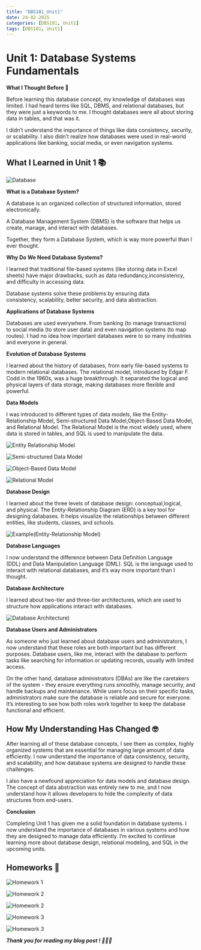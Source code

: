 ```yaml
---
title: "DBS101_Unit1"
date: 24-02-2025
categories: [DBS101, Unit1]
tags: [DBS101, Unit1]
---
```


# Unit 1: Database Systems Fundamentals

**What I Thought Before 🤔**

Before learning this database concept, my knowledge of databases was limited. I had heard terms like SQL, DBMS, and relational databases, but they were just a keywords to me. I thought databases were all about storing data in tables, and that was it.

I didn’t understand the importance of things like data consistency, security, or scalability. I also didn’t realize how databases were used in real-world applications like banking, social media, or even navigation systems.

## What I Learned in Unit 1 📚

![Database](/assets/unit1/dbs.png)

**What is a Database System?**

A database is an organized collection of structured information, stored electronically.

A Database Management System (DBMS) is the software that helps us create, manage, and interact with databases.

Together, they form a Database System, which is way more powerful than I ever thought.

**Why Do We Need Database Systems?**

I learned that traditional file-based systems (like storing data in Excel sheets) have major drawbacks, such as data redundancy,inconsistency, and difficulty in accessing data.

Database systems solve these problems by ensuring data consistency, scalability, better security, and data abstraction. 

**Applications of Database Systems**

Databases are used everywhere. From banking (to manage transactions) to social media (to store user data) and even navigation systems (to map routes). I had no idea how important databases were to so many industries and everyone in general.

**Evolution of Database Systems**

I learned about the history of databases, from early file-based systems to modern relational databases.
The relational model, introduced by Edgar F. Codd in the 1960s, was a huge breakthrough. It separated the logical and physical layers of data storage, making databases more flexible and powerful.

**Data Models**

I was introduced to different types of data models, like the Entity-Relationship Model, Semi-structured Data Model,Object-Based Data Model, and Relational Model.
The Relational Model is the most widely used, where data is stored in tables, and SQL is used to manipulate the data.

![Entity Relationship Model](/assets/unit1/entityrelationship.png)

![Semi-structured Data Model](/assets/unit1/semistructured.png)

![Object-Based Data Model](/assets/unit1/objectoriented.png)

![Relational Model](/assets/unit1/relational.png)

**Database Design**

I learned about the three levels of database design: conceptual,logical, and physical.
The Entity-Relationship Diagram (ERD) is a key tool for designing databases. It helps visualize the relationships between different entities, like students, classes, and schools.

![Example(Entity-Relationship Model)](/assets/unit1/design.png)


**Database Languages**

I now understand the difference between Data Definition Language (DDL) and Data Manipulation Language (DML).
SQL is the language used to interact with relational databases, and it’s way more important than I thought.

**Database Architecture**

I learned about two-tier and three-tier architectures, which are used to structure how applications interact with databases.

![Database Architecture)](/assets/unit1/architecture.png)

**Database Users and Administrators**

As someone who just learned about database users and administrators, I now understand that these roles are both important but has different purposes. Database users, like me, interact with the database to perform tasks like searching for information or updating records, usually with limited access. 

On the other hand, database administrators (DBAs) are like the caretakers of the system - they ensure everything runs smoothly, manage security, and handle backups and maintenance. While users focus on their specific tasks, administrators make sure the database is reliable and secure for everyone. It’s interesting to see how both roles work together to keep the database functional and efficient.

## How My Understanding Has Changed 🤓

After learning all of these database concepts, I see them as complex, highly organized systems that are essential for managing large amount of data efficiently. I now understand the importance of data consistency, security, and scalability, and how database systems are designed to handle these challenges.

I also have a newfound appreciation for data models and database design. The concept of data abstraction was entirely new to me, and I now understand how it allows developers to hide the complexity of data structures from end-users.

**Conclusion**

Completing Unit 1 has given me a solid foundation in database systems. I now understand the importance of databases in various systems and how they are designed to manage data efficiently. I’m excited to continue learning more about database design, relational modeling, and SQL in the upcoming units.

## Homeworks 📄
![Homework 1](/assets/unit1/hw1.jpeg)

![Homework 2](/assets/unit1/hw2.jpeg)

![Homework 2](/assets/unit1/hw3.jpeg)

![Homework 3](/assets/unit1/hw4.jpeg)

![Homework 3](/assets/unit1/hw5.jpeg)

***Thank you for reading my blog post ! 🙇🏻‍♀️***
